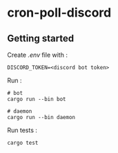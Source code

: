 # cron-poll-discord

## Getting started

Create *.env* file with :

```
DISCORD_TOKEN=<discord bot token>
```

Run :

```
# bot
cargo run --bin bot

# daemon
cargo run --bin daemon
```

Run tests :

```
cargo test
```

